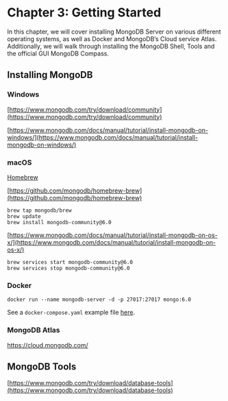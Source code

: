 # Chapter 3: Getting Started

In this chapter, we will cover installing MongoDB Server on various different operating systems, as well as Docker and MongoDB’s Cloud service Atlas. Additionally, we will walk through installing the MongoDB Shell, Tools and the official GUI MongoDB Compass.

## Installing MongoDB

### Windows

[https://www.mongodb.com/try/download/community](https://www.mongodb.com/try/download/community)

[https://www.mongodb.com/docs/manual/tutorial/install-mongodb-on-windows/](https://www.mongodb.com/docs/manual/tutorial/install-mongodb-on-windows/)

### macOS

[Homebrew](https://brew.sh/)

[https://github.com/mongodb/homebrew-brew](https://github.com/mongodb/homebrew-brew)

```
brew tap mongodb/brew
brew update
brew install mongodb-community@6.0
```

[https://www.mongodb.com/docs/manual/tutorial/install-mongodb-on-os-x/](https://www.mongodb.com/docs/manual/tutorial/install-mongodb-on-os-x/)

```
brew services start mongodb-community@6.0
brew services stop mongodb-community@6.0
```

### Docker

```
docker run --name mongodb-server -d -p 27017:27017 mongo:6.0
```

See a `docker-compose.yaml` example file [here](../../docker/docker-compose.yaml).

### MongoDB Atlas

[https://cloud.mongodb.com/ ](https://cloud.mongodb.com/)

## MongoDB Tools

[https://www.mongodb.com/try/download/database-tools](https://www.mongodb.com/try/download/database-tools)
